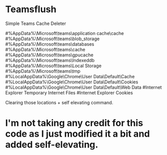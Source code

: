 # Teamsflush

Simple Teams Cache Deleter 

#%AppData%\Microsoft\teams\application cache\cache
#%AppData%\Microsoft\teams\blob_storage
#%AppData%\Microsoft\teams\databases
#%AppData%\Microsoft\teams\cache
#%AppData%\Microsoft\teams\gpucache
#%AppData%\Microsoft\teams\Indexeddb
#%AppData%\Microsoft\teams\Local Storage
#%AppData%\Microsoft\teams\tmp
#%LocalAppData%\Google\Chrome\User Data\Default\Cache
#%LocalAppData%\Google\Chrome\User Data\Default\Cookies
#%LocalAppData%\Google\Chrome\User Data\Default\Web Data
#Internet Explorer Temporary Internet Files
#Internet Explorer Cookies

Clearing those locations + self elevating command. 

# I'm not taking any credit for this code as I just modified it a bit and added self-elevating. 
